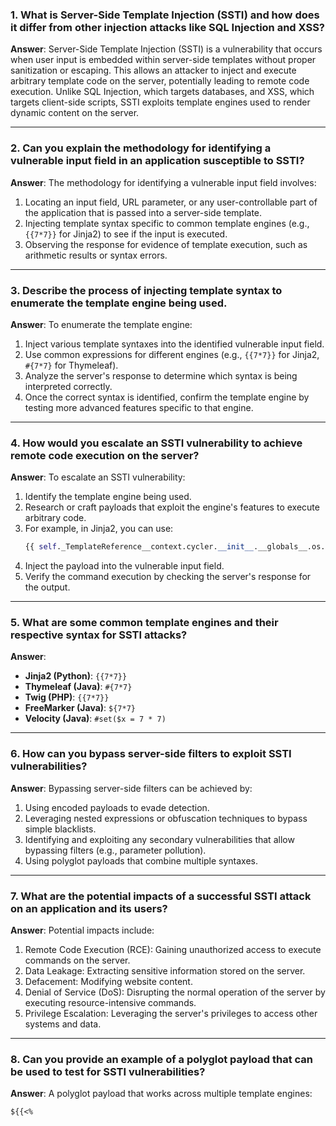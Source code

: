 ### 1. What is Server-Side Template Injection (SSTI) and how does it differ from other injection attacks like SQL Injection and XSS?

**Answer**: Server-Side Template Injection (SSTI) is a vulnerability that occurs when user input is embedded within server-side templates without proper sanitization or escaping. This allows an attacker to inject and execute arbitrary template code on the server, potentially leading to remote code execution. Unlike SQL Injection, which targets databases, and XSS, which targets client-side scripts, SSTI exploits template engines used to render dynamic content on the server.

---

### 2. Can you explain the methodology for identifying a vulnerable input field in an application susceptible to SSTI?

**Answer**: The methodology for identifying a vulnerable input field involves:
1. Locating an input field, URL parameter, or any user-controllable part of the application that is passed into a server-side template.
2. Injecting template syntax specific to common template engines (e.g., `{{7*7}}` for Jinja2) to see if the input is executed.
3. Observing the response for evidence of template execution, such as arithmetic results or syntax errors.

---

### 3. Describe the process of injecting template syntax to enumerate the template engine being used.

**Answer**: To enumerate the template engine:
1. Inject various template syntaxes into the identified vulnerable input field.
2. Use common expressions for different engines (e.g., `{{7*7}}` for Jinja2, `#{7*7}` for Thymeleaf).
3. Analyze the server's response to determine which syntax is being interpreted correctly.
4. Once the correct syntax is identified, confirm the template engine by testing more advanced features specific to that engine.

---

### 4. How would you escalate an SSTI vulnerability to achieve remote code execution on the server?

**Answer**: To escalate an SSTI vulnerability:
1. Identify the template engine being used.
2. Research or craft payloads that exploit the engine's features to execute arbitrary code.
3. For example, in Jinja2, you can use:
   ```python
   {{ self._TemplateReference__context.cycler.__init__.__globals__.os.popen('id').read() }}
   ```
4. Inject the payload into the vulnerable input field.
5. Verify the command execution by checking the server's response for the output.

---

### 5. What are some common template engines and their respective syntax for SSTI attacks?

**Answer**:
- **Jinja2 (Python)**: `{{7*7}}`
- **Thymeleaf (Java)**: `#{7*7}`
- **Twig (PHP)**: `{{7*7}}`
- **FreeMarker (Java)**: `${7*7}`
- **Velocity (Java)**: `#set($x = 7 * 7)`

---

### 6. How can you bypass server-side filters to exploit SSTI vulnerabilities?

**Answer**: Bypassing server-side filters can be achieved by:
1. Using encoded payloads to evade detection.
2. Leveraging nested expressions or obfuscation techniques to bypass simple blacklists.
3. Identifying and exploiting any secondary vulnerabilities that allow bypassing filters (e.g., parameter pollution).
4. Using polyglot payloads that combine multiple syntaxes.

---

### 7. What are the potential impacts of a successful SSTI attack on an application and its users?

**Answer**: Potential impacts include:
1. Remote Code Execution (RCE): Gaining unauthorized access to execute commands on the server.
2. Data Leakage: Extracting sensitive information stored on the server.
3. Defacement: Modifying website content.
4. Denial of Service (DoS): Disrupting the normal operation of the server by executing resource-intensive commands.
5. Privilege Escalation: Leveraging the server's privileges to access other systems and data.

---

### 8. Can you provide an example of a polyglot payload that can be used to test for SSTI vulnerabilities?

**Answer**: A polyglot payload that works across multiple template engines:
```
${{<%
